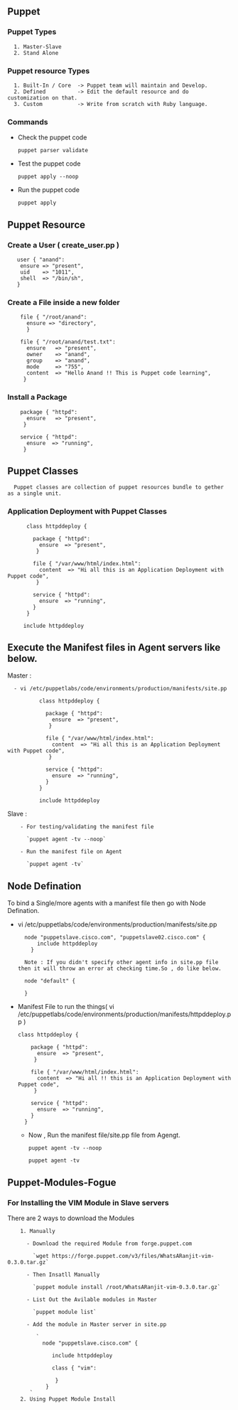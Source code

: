 ## Puppet


### Puppet Types
  
      1. Master-Slave
      2. Stand Alone

### Puppet resource Types

      1. Built-In / Core  -> Puppet team will maintain and Develop.
      2. Defined          -> Edit the default resource and do customization on that.
      3. Custom           -> Write from scratch with Ruby language.

### Commands

  - Check the puppet code
  
    `puppet parser validate`
  
  - Test the puppet code
  
    `puppet apply --noop`
  
  - Run the puppet code
  
    `puppet apply`
    
    
 ## Puppet Resource
 
 ### Create a User ( create_user.pp )
 
       user { "anand":
        ensure => "present",
        uid    => "1011",
        shell  => "/bin/sh",
       }
       
### Create a File inside a new folder

        file { "/root/anand":
          ensure => "directory",
          }

        file { "/root/anand/test.txt":
          ensure   => "present",
          owner    => "anand",
          group    => "anand",
          mode     => "755",
          content  => "Hello Anand !! This is Puppet code learning",
         }
         
### Install a Package

        package { "httpd":
          ensure   => "present",
         }

        service { "httpd":
          ensure  => "running",
         }


## Puppet Classes

      Puppet classes are collection of puppet resources bundle to gether as a single unit.
      
### Application Deployment with Puppet Classes

          class httpddeploy {

            package { "httpd":
              ensure  => "present",
             }

            file { "/var/www/html/index.html":
              content  => "Hi all this is an Application Deployment with Puppet code",
             }

            service { "httpd":
              ensure  => "running",
            }
          }
          
         include httpddeploy
         
         
## Execute the Manifest files in Agent servers like below.

   Master : 

      - vi /etc/puppetlabs/code/environments/production/manifests/site.pp

              class httpddeploy {

                package { "httpd":
                  ensure  => "present",
                 }

                file { "/var/www/html/index.html":
                  content  => "Hi all this is an Application Deployment with Puppet code",
                 }

                service { "httpd":
                  ensure  => "running",
                }
              }

              include httpddeploy
  
   Slave :
 
        - For testing/validating the manifest file 

          `puppet agent -tv --noop`

        - Run the manifest file on Agent

          `puppet agent -tv`

  
  
## Node Defination

  To bind a Single/more agents with a  manifest file then go with Node Defination.
  
  - vi /etc/puppetlabs/code/environments/production/manifests/site.pp
  
          node "puppetslave.cisco.com", "puppetslave02.cisco.com" {
              include httpddeploy
            }
            
          Note : If you didn't specify other agent info in site.pp file then it will throw an error at checking time.So , do like below.
          
          node "default" {
          
          }
            
  - Manifest File to run the things( vi /etc/puppetlabs/code/environments/production/manifests/httpddeploy.pp )
  
        class httpddeploy {

            package { "httpd":
              ensure  => "present",
             }

            file { "/var/www/html/index.html":
              content  => "Hi all !! this is an Application Deployment with Puppet code",
             }

            service { "httpd":
              ensure  => "running",
            }
          }


    - Now , Run the manifest file/site.pp file from Agengt.
    
        `puppet agent -tv --noop`
        
        `puppet agent -tv`
   
      
  

## Puppet-Modules-Fogue


### For Installing the VIM Module in Slave servers

  There are 2 ways to download the Modules
    
        1. Manually
        
          - Download the required Module from forge.puppet.com
          
            `wget https://forge.puppet.com/v3/files/WhatsARanjit-vim-0.3.0.tar.gz`
            
          - Then Insatll Manually
          
            `puppet module install /root/WhatsARanjit-vim-0.3.0.tar.gz`
            
          - List Out the Avilable modules in Master
           
            `puppet module list`
            
          - Add the module in Master server in site.pp
          
             `
               node "puppetslave.cisco.com" {

                  include httpddeploy

                  class { "vim":

                   }
                }
           `
        2. Using Puppet Module Install
        
  

